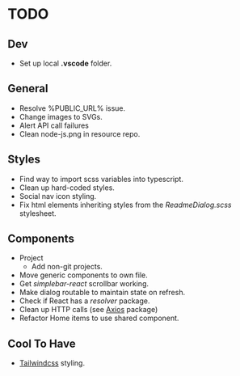 # TODO

## Dev

- Set up local **.vscode** folder.

## General

- Resolve %PUBLIC_URL% issue.
- Change images to SVGs.
- Alert API call failures
- Clean node-js.png in resource repo.

## Styles

- Find way to import scss variables into typescript.
- Clean up hard-coded styles.
- Social nav icon styling.
- Fix html elements inheriting styles from the _ReadmeDialog.scss_ stylesheet.

## Components

- Project
  - Add non-git projects.
- Move generic components to own file.
- Get _simplebar-react_ scrollbar working.
- Make dialog routable to maintain state on refresh.
- Check if React has a _resolver_ package.
- Clean up HTTP calls (see [Axios](https://www.npmjs.com/package/axios) package)
- Refactor Home items to use shared component.

## Cool To Have

- [Tailwindcss](https://tailwindcss.com/) styling.
